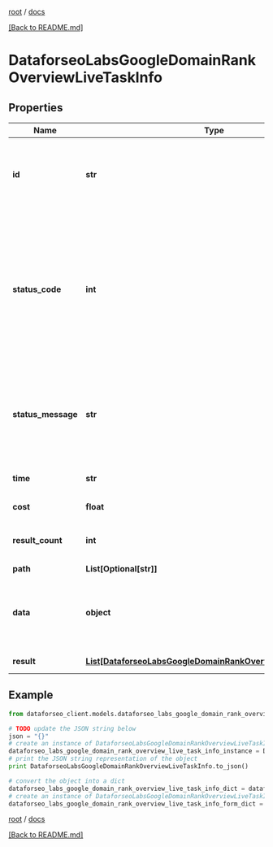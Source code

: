 [root](./../ "root") / [docs](./ "docs")

[[Back to README.md]](./../README.md "[Back to README.md]")

# DataforseoLabsGoogleDomainRankOverviewLiveTaskInfo

## Properties

Name | Type | Description | Notes
------------ | ------------- | ------------- | -------------
**id** | **str** | task identifier unique task identifier in our system in the UUID format | [optional]
**status_code** | **int** | status code of the task generated by DataForSEO, can be within the following range: 10000-60000 you can find the full list of the response codes here | [optional]
**status_message** | **str** | informational message of the task you can find the full list of general informational messages here | [optional]
**time** | **str** | execution time, seconds | [optional]
**cost** | **float** | total tasks cost, USD | [optional]
**result_count** | **int** | number of elements in the result array | [optional]
**path** | **List[Optional[str]]** | URL path | [optional]
**data** | **object** | contains the same parameters that you specified in the POST request | [optional]
**result** | [**List[DataforseoLabsGoogleDomainRankOverviewLiveResultInfo]**](DataforseoLabsGoogleDomainRankOverviewLiveResultInfo.md) | array of results | [optional]

## Example

```python
from dataforseo_client.models.dataforseo_labs_google_domain_rank_overview_live_task_info import DataforseoLabsGoogleDomainRankOverviewLiveTaskInfo

# TODO update the JSON string below
json = "{}"
# create an instance of DataforseoLabsGoogleDomainRankOverviewLiveTaskInfo from a JSON string
dataforseo_labs_google_domain_rank_overview_live_task_info_instance = DataforseoLabsGoogleDomainRankOverviewLiveTaskInfo.from_json(json)
# print the JSON string representation of the object
print DataforseoLabsGoogleDomainRankOverviewLiveTaskInfo.to_json()

# convert the object into a dict
dataforseo_labs_google_domain_rank_overview_live_task_info_dict = dataforseo_labs_google_domain_rank_overview_live_task_info_instance.to_dict()
# create an instance of DataforseoLabsGoogleDomainRankOverviewLiveTaskInfo from a dict
dataforseo_labs_google_domain_rank_overview_live_task_info_form_dict = dataforseo_labs_google_domain_rank_overview_live_task_info.from_dict(dataforseo_labs_google_domain_rank_overview_live_task_info_dict)
```

  

[root](./../ "root") / [docs](./ "docs")

[[Back to README.md]](./../README.md "[Back to README.md]")